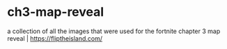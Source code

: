 # ch3-map-reveal
a collection of all the images that were used for the fortnite chapter 3 map reveal | https://fliptheisland.com/
